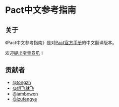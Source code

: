 # Pact中文参考指南

## 关于

《Pact中文参考指南》是对[Pact官方手册](https://docs.pact.io)的中文翻译版本。

欢迎[提出宝贵意见](https://github.com/cloud-native-user-group/pact-reference-guide-zh/issues)！

## 贡献者

* [@tongzh](https://github.com/tongzh)
* [@想飞就飞](https://github.com/wldandan)
* [@iambowen](https://github.com/iambowen)
* [@lzufengye](https://github.com/lzufengye)
